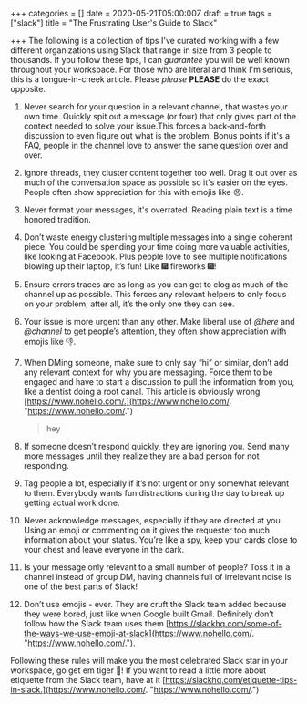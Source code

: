 +++
categories = []
date = 2020-05-21T05:00:00Z
draft = true
tags = ["slack"]
title = "The Frustrating User's Guide to Slack"

+++
The following is a collection of tips I've curated working with a few different organizations using Slack that range in size from 3 people to thousands. If you follow these tips, I can _guarantee_ you will be well known throughout your workspace. For those who are literal and think I'm serious, this is a tongue-in-cheek article. Please _please_ **PLEASE** do the exact opposite.

 1. Never search for your question in a relevant channel, that wastes your own time. Quickly spit out a message (or four) that only gives part of the context needed to solve your issue.This forces a  back-and-forth discussion to even figure out what is the problem.  Bonus points if it's a FAQ, people in the channel love to answer the same question over and over.
 2. Ignore threads, they cluster content together too well. Drag it out over as much of the conversation space as possible so it's easier on the eyes. People often show appreciation for this with emojis like :angry:.
 3. Never format your messages, it's overrated. Reading plain text is a time honored tradition.
 4. Don’t waste energy clustering multiple messages into a single coherent piece. You could be spending your time doing more valuable activities, like looking at Facebook. Plus people love to see multiple notifications blowing up their laptop, it’s fun! Like :fireworks: fireworks :fireworks:!
 5. Ensure errors traces are as long as you can get to clog as much of the channel up as possible. This forces any relevant helpers to only focus on your problem; after all, it’s the only one they can see.
 6. Your issue is more urgent than any other. Make liberal use of _@here_ and _@channel_ to get people’s attention, they often show appreciation with emojis like :-1:.
 7. When DMing someone, make sure to only say “hi” or similar, don’t add any relevant context for why you are messaging. Force them to be engaged and have to start a discussion to pull the information from you, like a dentist doing a root canal. This article is obviously wrong [https://www.nohello.com/.](https://www.nohello.com/. "https://www.nohello.com/.")

    > hey

 8. If someone doesn’t respond quickly, they are ignoring you. Send many more messages until they realize they are a bad person for not responding.
9. Tag people a lot, especially if it’s not urgent or only somewhat relevant to them. Everybody wants fun distractions during the day to break up getting actual work done.
10. Never acknowledge messages, especially if they are directed at you. Using an emoji or commenting on it gives the requester too much information about your status. You’re like a spy, keep your cards close to your chest and leave everyone in the dark.
11. Is your message only relevant to a small number of people? Toss it in a channel instead of group DM, having channels full of irrelevant noise is one of the best parts of Slack!
12. Don’t use emojis - ever. They are cruft the Slack team added because they were bored, just like when Google built Gmail. Definitely don’t follow how the Slack team uses them [https://slackhq.com/some-of-the-ways-we-use-emoji-at-slack](https://www.nohello.com/. "https://www.nohello.com/.").

Following these rules will make you the most celebrated Slack star in your workspace, go get em tiger :tiger:! If you want to read a little more about etiquette from the Slack team, have at it [https://slackhq.com/etiquette-tips-in-slack.](https://www.nohello.com/. "https://www.nohello.com/.")